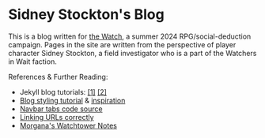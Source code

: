 # Sidney Stockton's Blog

This is a blog written for [the Watch](https://docs.google.com/presentation/d/1hpHTmiOTQEcQ4buwW32vU7zOE-B3lJIesMhNP6n0aOM/edit?usp=drive_link), a summer 2024 RPG/social-deduction campaign. Pages in the site are written from the perspective of player character Sidney Stockton, a field investigator who is a part of the Watchers in Wait faction.

References & Further Reading:

- Jekyll blog tutorials: [[1]](https://www.creativebloq.com/how-to/jekyll-blog) [[2]](https://jekyllrb.com/docs/step-by-step/01-setup/)
- [Blog styling tutorial](https://www.w3schools.com/howto/howto_css_blog_layout.asp) & [inspiration](https://glenthemes.tumblr.com/post/182588716009/theme-06-determination-by-glenthemes-this-theme)
- [Navbar tabs code source](https://codepen.io/mahakeerthi/pen/YVrajJ)
- [Linking URLs correctly](https://byparker.com/blog/2014/clearing-up-confusion-around-baseurl/)
- [Morgana's Watchtower Notes](https://vivianwilde.github.io/watchtower-blog/)
